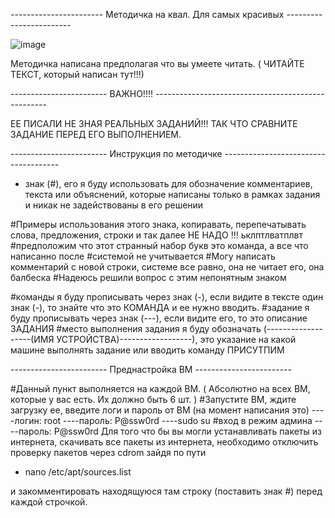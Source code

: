 ----------------------- Методичка на квал. Для самых красивых ------------------------

![image](https://github.com/user-attachments/assets/e9b2eb1c-568a-46a3-ac47-1cf0f7f5ce1b)


Методичка написана предполагая что вы умеете читать. ( ЧИТАЙТЕ ТЕКСТ, который написан тут!!!)

------------------------ ВАЖНО!!!! ---------------------------------------------------

ЕЕ ПИСАЛИ НЕ ЗНАЯ РЕАЛЬНЫХ ЗАДАНИЙ!!! ТАК ЧТО СРАВНИТЕ ЗАДАНИЕ ПЕРЕД ЕГО ВЫПОЛНЕНИЕМ.

------------------------ Инструкция по методичке -------------------------------------
- знак (#), его я буду использовать для обозначение комментариев, текста или объяснений,
которые написаны только в рамках задания и никак не задействованы в его решении

#Примеры использования этого знака, копиравать, перепечатывать слова, предложения, строки и так далее НЕ НАДО !!!
ьклптлватплвт #предположим что этот странный набор букв это команда, а все что написанно после #системой не учитывается
#Могу написать комментарий с новой строки, системе все равно, она не читает его, она балбеска
#Надеюсь решили вопрос с этим непонятным знаком 

#команды я буду прописывать через знак (-), если видите в тексте один знак (-), то знайте что это КОМАНДА и ее нужно вводить.
#задание я буду прописывать через знак (---), если видите его, то это описание ЗАДАНИЯ
#место выполнения задания я буду обозначать (-------------------(ИМЯ УСТРОЙСТВА)------------------), это указание на какой машине выполнять задание или вводить команду
ПРИСУТПИМ

------------------------ Преднастройка ВМ ------------------------

#Данный пункт выполняется на каждой ВМ. ( Абсолютно на всех ВМ, которые у вас есть. Их должно быть 6 шт. )
#Запустите ВМ, ждите загрузку ее, введите логи и пароль от ВМ (на момент написания это)
----логин: root
----пароль: P@ssw0rd
----sudo su  #вход в режим админа
----пароль: P@ssw0rd
Для того что бы вы могли устанавливать пакеты из интернета, скачивать все пакеты из интернета, необходимо отключить проверку пакетов через cdrom зайдя по пути

 - nano /etc/apt/sources.list 

и закомментировать находящуюся там строку (поставить знак #) перед каждой строчкой.


